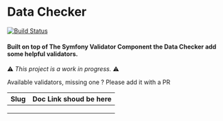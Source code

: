 # Data Checker

[![Build Status](https://travis-ci.com/ismail1432/data-checker.svg?branch=master)](https://travis-ci.org/ismail1432/data-checker)

#### Built on top of The Symfony Validator Component the Data Checker add some helpful validators.

⚠️ *This project is a work in progress.* ⚠️

Available validators, missing one ?
Please add it with a PR

| Slug | Doc Link shoud be here |
|------|------------------------|
|      |                        |
|      |                        |
|      |                        | 

 
